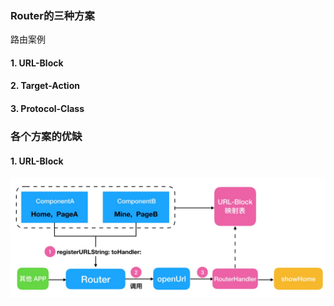 ### Router的三种方案
路由案例

#### 1.  URL-Block
#### 2.  Target-Action
#### 3.  Protocol-Class


###  各个方案的优缺

#### 1.  URL-Block
![Router](https://github.com/kanluo91/Router/blob/main/imgs/Router.jpg)



